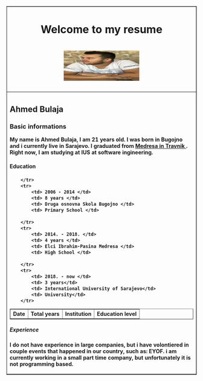 <html>  
<body>
<table border="1" align="center" width="75%">
<tr>
<th> <h1> Welcome to my resume <h1>
   <img src="ahmed.png"  width="200"
         height="80">

<tr> <th align ="left"> <h2>Ahmed Bulaja </h2>
<h3>Basic informations </h3>

<p> My name is Ahmed Bulaja, I am 21 years old. I was born in Bugojno and i currently live in Sarajevo.
	I graduated from <a href="https://www.medresa.edu.ba/">Medresa in Travnik </a>. Right now, I am studying at IUS at software ingineering.</p> 
		


   <h4>Education</h4>
   <table border="1">
		<tr>
			<th> Date </th>
			<th> Total years </th>
			<th> Institution </th>
			<th> Education level </th>
			
		</tr>
		<tr>
			<td> 2006 - 2014 </td>
			<td> 8 years </td>
			<td> Druga osnovna Skola Bugojno </td>
			<td> Primary School </td>
		
		</tr>
		<tr>
			<td> 2014. - 2018. </td>
			<td> 4 years </td>
			<td> Elci Ibrahim-Pasina Medresa </td>
			<td> High School </td>
			
		</tr>
		<tr>
			<td> 2018. - now </td>
			<td> 3 years</td>
			<td> International University of Sarajevo</td>
			<td> University</td>
		</tr>
		
   </table>
   <h5> Experience </h5>
		<p> I do not have experience in large companies, but i have volontiered in couple events that happened in our country, such as: EYOF.
		i am currently working in a small part time company, but unfortunately it is not programming based.</p>


</th>
</tr>
</table>
</body>
</html>   
